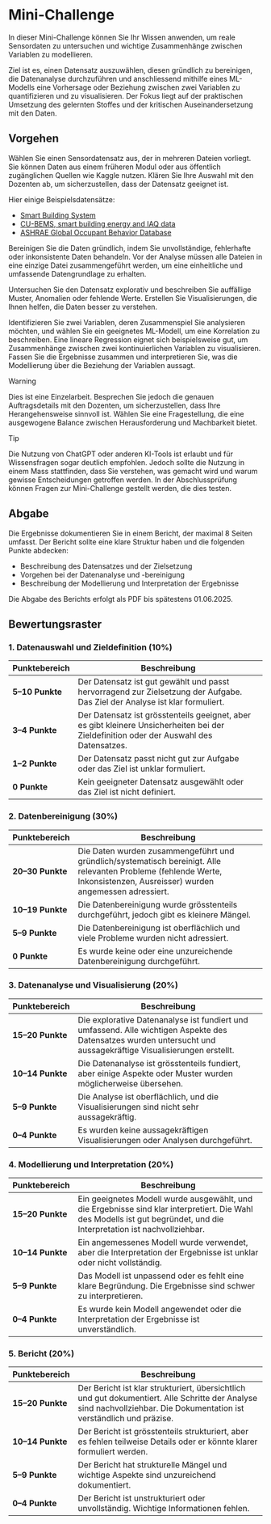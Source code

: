 # Mini-Challenge  
In dieser Mini-Challenge können Sie Ihr Wissen anwenden, um reale Sensordaten zu untersuchen und wichtige Zusammenhänge zwischen Variablen zu modellieren.

Ziel ist es, einen Datensatz auszuwählen, diesen gründlich zu bereinigen, die Datenanalyse durchzuführen und anschliessend mithilfe eines ML-Modells eine Vorhersage oder Beziehung zwischen zwei Variablen zu quantifizieren und zu visualisieren. Der Fokus liegt auf der praktischen Umsetzung des gelernten Stoffes und der kritischen Auseinandersetzung mit den Daten.

## Vorgehen  
Wählen Sie einen Sensordatensatz aus, der in mehreren Dateien vorliegt. Sie können Daten aus einem früheren Modul oder aus öffentlich zugänglichen Quellen wie Kaggle nutzen. Klären Sie Ihre Auswahl mit den Dozenten ab, um sicherzustellen, dass der Datensatz geeignet ist.

Hier einige Beispielsdatensätze:

- [Smart Building System](https://www.kaggle.com/datasets/ranakrc/smart-building-system)
- [CU-BEMS, smart building energy and IAQ data](https://www.kaggle.com/datasets/claytonmiller/cubems-smart-building-energy-and-iaq-data)
- [ASHRAE Global Occupant Behavior Database](https://ashraeobdatabase.com/)

Bereinigen Sie die Daten gründlich, indem Sie unvollständige, fehlerhafte oder inkonsistente Daten behandeln. Vor der Analyse müssen alle Dateien in eine einzige Datei zusammengeführt werden, um eine einheitliche und umfassende Datengrundlage zu erhalten.

Untersuchen Sie den Datensatz explorativ und beschreiben Sie auffällige Muster, Anomalien oder fehlende Werte. Erstellen Sie Visualisierungen, die Ihnen helfen, die Daten besser zu verstehen.

Identifizieren Sie zwei Variablen, deren Zusammenspiel Sie analysieren möchten, und wählen Sie ein geeignetes ML-Modell, um eine Korrelation zu beschreiben. Eine lineare Regression eignet sich beispielsweise gut, um Zusammenhänge zwischen zwei kontinuierlichen Variablen zu visualisieren. Fassen Sie die Ergebnisse zusammen und interpretieren Sie, was die Modellierung über die Beziehung der Variablen aussagt.

> [!WARNING]  
> Dies ist eine Einzelarbeit. Besprechen Sie jedoch die genauen Auftragsdetails mit den Dozenten, um sicherzustellen, dass Ihre Herangehensweise sinnvoll ist. Wählen Sie eine Fragestellung, die eine ausgewogene Balance zwischen Herausforderung und Machbarkeit bietet.

> [!TIP]  
> Die Nutzung von ChatGPT oder anderen KI-Tools ist erlaubt und für Wissensfragen sogar deutlich empfohlen. Jedoch sollte die Nutzung in einem Mass stattfinden, dass Sie verstehen, was gemacht wird und warum gewisse Entscheidungen getroffen werden. In der Abschlussprüfung können Fragen zur Mini-Challenge gestellt werden, die dies testen.

## Abgabe  
Die Ergebnisse dokumentieren Sie in einem Bericht, der maximal 8 Seiten umfasst. Der Bericht sollte eine klare Struktur haben und die folgenden Punkte abdecken:  

- Beschreibung des Datensatzes und der Zielsetzung  
- Vorgehen bei der Datenanalyse und -bereinigung  
- Beschreibung der Modellierung und Interpretation der Ergebnisse  

Die Abgabe des Berichts erfolgt als PDF bis spätestens 01.06.2025.

## Bewertungsraster

### 1. **Datenauswahl und Zieldefinition (10%)**

| Punktebereich   | Beschreibung                                                                                                                            |
| --------------- | --------------------------------------------------------------------------------------------------------------------------------------- |
| **5–10 Punkte** | Der Datensatz ist gut gewählt und passt hervorragend zur Zielsetzung der Aufgabe. Das Ziel der Analyse ist klar formuliert.             |
| **3–4 Punkte**  | Der Datensatz ist grösstenteils geeignet, aber es gibt kleinere Unsicherheiten bei der Zieldefinition oder der Auswahl des Datensatzes. |
| **1–2 Punkte**  | Der Datensatz passt nicht gut zur Aufgabe oder das Ziel ist unklar formuliert.                                                          |
| **0 Punkte**    | Kein geeigneter Datensatz ausgewählt oder das Ziel ist nicht definiert.                                                                 |

### 2. **Datenbereinigung (30%)**

| Punktebereich    | Beschreibung                                                                                                                                                               |
| ---------------- | -------------------------------------------------------------------------------------------------------------------------------------------------------------------------- |
| **20–30 Punkte** | Die Daten wurden zusammengeführt und gründlich/systematisch bereinigt. Alle relevanten Probleme (fehlende Werte, Inkonsistenzen, Ausreisser) wurden angemessen adressiert. |
| **10–19 Punkte** | Die Datenbereinigung wurde grösstenteils durchgeführt, jedoch gibt es kleinere Mängel.                                                                                     |
| **5–9 Punkte**   | Die Datenbereinigung ist oberflächlich und viele Probleme wurden nicht adressiert.                                                                                         |
| **0 Punkte**     | Es wurde keine oder eine unzureichende Datenbereinigung durchgeführt.                                                                                                      |

### 3. **Datenanalyse und Visualisierung (20%)**

| Punktebereich    | Beschreibung                                                                                                                                                     |
| ---------------- | ---------------------------------------------------------------------------------------------------------------------------------------------------------------- |
| **15–20 Punkte** | Die explorative Datenanalyse ist fundiert und umfassend. Alle wichtigen Aspekte des Datensatzes wurden untersucht und aussagekräftige Visualisierungen erstellt. |
| **10–14 Punkte** | Die Datenanalyse ist grösstenteils fundiert, aber einige Aspekte oder Muster wurden möglicherweise übersehen.                                                    |
| **5–9 Punkte**   | Die Analyse ist oberflächlich, und die Visualisierungen sind nicht sehr aussagekräftig.                                                                          |
| **0–4 Punkte**   | Es wurden keine aussagekräftigen Visualisierungen oder Analysen durchgeführt.                                                                                    |

### 4. **Modellierung und Interpretation (20%)**

| Punktebereich    | Beschreibung                                                                                                                                                            |
| ---------------- | ----------------------------------------------------------------------------------------------------------------------------------------------------------------------- |
| **15–20 Punkte** | Ein geeignetes Modell wurde ausgewählt, und die Ergebnisse sind klar interpretiert. Die Wahl des Modells ist gut begründet, und die Interpretation ist nachvollziehbar. |
| **10–14 Punkte** | Ein angemessenes Modell wurde verwendet, aber die Interpretation der Ergebnisse ist unklar oder nicht vollständig.                                                      |
| **5–9 Punkte**   | Das Modell ist unpassend oder es fehlt eine klare Begründung. Die Ergebnisse sind schwer zu interpretieren.                                                             |
| **0–4 Punkte**   | Es wurde kein Modell angewendet oder die Interpretation der Ergebnisse ist unverständlich.                                                                              |

### 5. **Bericht (20%)**

| Punktebereich    | Beschreibung                                                                                                                                                           |
| ---------------- | ---------------------------------------------------------------------------------------------------------------------------------------------------------------------- |
| **15–20 Punkte** | Der Bericht ist klar strukturiert, übersichtlich und gut dokumentiert. Alle Schritte der Analyse sind nachvollziehbar. Die Dokumentation ist verständlich und präzise. |
| **10–14 Punkte** | Der Bericht ist grösstenteils strukturiert, aber es fehlen teilweise Details oder er könnte klarer formuliert werden.                                                  |
| **5–9 Punkte**   | Der Bericht hat strukturelle Mängel und wichtige Aspekte sind unzureichend dokumentiert.                                                                               |
| **0–4 Punkte**   | Der Bericht ist unstrukturiert oder unvollständig. Wichtige Informationen fehlen.                                                                                      |